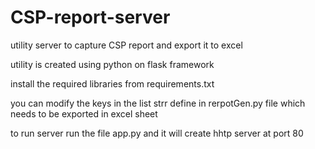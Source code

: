 # CSP-report-server
utility server to capture CSP report and export it to excel

utility is created using python on flask framework

install the required libraries from requirements.txt

you can modify the keys in the list strr define in rerpotGen.py file which needs to be exported in excel sheet

to run server run the file app.py and it will create hhtp server at port 80
